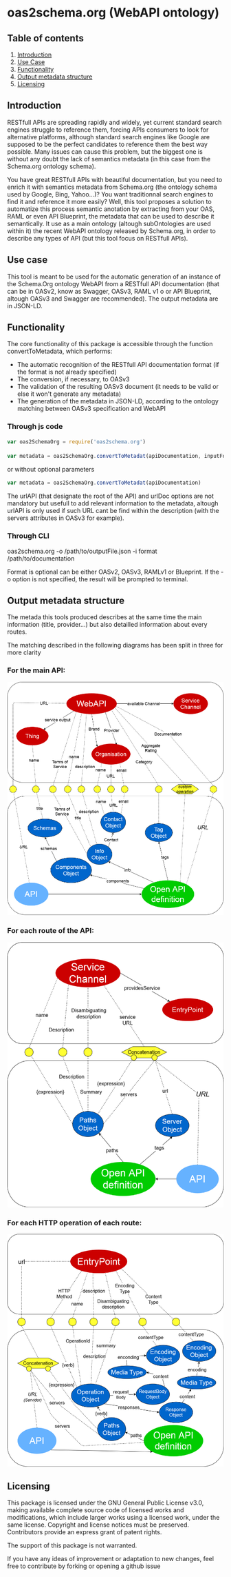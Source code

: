 # oas2schema.org (WebAPI ontology)

## Table of contents
1. [Introduction](#introduction)
2. [Use Case](#use_case)
3. [Functionality](#functionality)
4. [Output metadata structure](#structure)
5. [Licensing](#licensing)

## Introduction <a name="introduction"></a>

RESTfull APIs are spreading rapidly and widely, yet current standard search engines struggle to reference them, forcing APIs consumers to look for alternative platforms, although standard search engines like Google are supposed to be the perfect candidates to reference them the best way possible. Many issues can cause this problem, but the biggest one is without any doubt the lack of semantics metadata (in this case from the Schema.org ontology schema).

You have great RESTfull APIs with beautiful documentation, but you need to enrich it with semantics metadata from Schema.org (the ontology schema used by Google, Bing, Yahoo...)? You want traditionnal search engines to find it and reference it more easily? Well, this tool proposes a solution to automatize this process semantic anotation by extracting from your OAS, RAML or even API Blueprint, the metadata that can be used to describe it semantically. It use as a main ontology (altough subOntologies are used within it) the recent WebAPI ontology released by Schema.org, in order to describe any types of API (but this tool focus on RESTfull APIs).

## Use case <a name="use_case"></a>

This tool is meant to be used for the automatic generation of an instance of the Schema.Org ontology WebAPI from a RESTfull API documentation (that can be in OASv2, know as Swagger, OASv3, RAML v1 o or API Blueprint, altough OASv3 and Swagger are recommended). The output metadata are in JSON-LD.

## Functionality <a name="functionality"></a>

The core functionality of this package is accessible through the function convertToMetadata, which performs:

- The automatic recognition of the RESTfull API documentation format (if the format is not already specified)
- The conversion, if necessary, to OASv3
- The validation of the resulting OASv3 document (it needs to be valid or else it won't generate any metadata)
- The generation of the metadata in JSON-LD, according to the ontology matching between OASv3 specification and WebAPI

### Through js code

```js
var oas2SchemaOrg = require('oas2schema.org')

var metadata = oas2SchemaOrg.convertToMetadat(apiDocumentation, inputFormat, { urlAPI: URL_ROOT_OF_THE_API, urlDoc: URL_TO_YOUR_DOCUMENTATION}) 
```
or without optional parameters
```js
var metadata = oas2SchemaOrg.convertToMetadat(apiDocumentation) 
```

The urlAPI (that designate the root of the API) and urlDoc options are not mandatory but usefull to add relevant information to the metadata, altough urlAPI is only used if such URL cant be find within the description (with the servers attributes in OASv3 for example).

### Through CLI

oas2schema.org -o /path/to/outputFile.json -i format /path/to/documentation

Format is optional can be either OASv2, OASv3, RAMLv1 or Blueprint.
If the -o option is not specified, the result will be prompted to terminal.

## Output metadata structure <a name="structure"></a>

The metada this tools produced describes at the same time the main information (title, provider...) but also detailled information about every routes.

The matching described in the following diagrams has been split in three for more clarity

### For the main API:

![OAS Mappings with WebAPI ontology](https://github.com/tonen100/oas2schema.org/blob/master/images/Correspondences.SchemaOrg.OAS-WebAPI.png?raw=true "OAS Submappings with WebAPI ontology")

### For each route of the API:

![OAS Submappings with ServiceChannel ontology](https://github.com/tonen100/oas2schema.org/blob/master/images/Correspondences.SchemaOrg.OAS-ServiceChannel.png?raw=true "OAS Submappings with ServiceChannel ontology")

### For each HTTP operation of each route:

![OAS Submappings with EntryPoint ontology](https://github.com/tonen100/oas2schema.org/blob/master/images/Correspondences.SchemaOrg.OAS-EntryPoint.png?raw=true "OAS Submappings with EntryPoint ontology")

## Licensing <a name="licensing"></a>

This package is licensed under the GNU General Public License v3.0, making available complete source code of licensed works and modifications, which include larger works using a licensed work, under the same license. Copyright and license notices must be preserved. Contributors provide an express grant of patent rights.

The support of this package is not warranted.

If you have any ideas of improvement or adaptation to new changes, feel free to contribute by forking or opening a github issue

